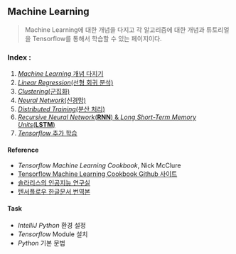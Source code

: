 ## Machine Learning
> Machine Learning에 대한 개념을 다지고 각 알고리즘에 대한 개념과 튜토리얼을 Tensorflow를 통해서 학습할 수 있는 페이지이다.

### Index :
1. [_Machine Learning_ 개념 다지기](1.MachineLearning_basic.md)
2. [_Linear Regression_(선형 회귀 분석)](2.Linear_Regression.md)
3. [_Clustering_(군집화)](3.Clustering.md)
4. [_Neural Network_(신경망)](4.Neural_Network.md)
5. [_Distributed Training_(분산 처리)](5.Distributed_Training.md)
6. [_Recursive Neural Network_(__RNN__) & _Long Short-Term Memory Units_(__LSTM__)](RNN_LSTM.md)
7. [_Tensorflow_ 추가 학습](Additional_Tensorflow.md)

#### Reference
- _Tensorflow Machine Learning Cookbook_, Nick McClure
- [Tensorflow Machine Learning Cookbook Github 사이트](https://github.com/nfmcclure/tensorflow_cookbook)
- [솔라리스의 인공지능 연구실](http://solarisailab.com/archives/1785)
- [텐서플로우 한글문서 번역본](https://tensorflowkorea.gitbooks.io/tensorflow-kr/content/)

#### Task
- _IntelliJ Python_ 환경 설정
- _Tensorflow_ Module 설치
- _Python_ 기본 문법
